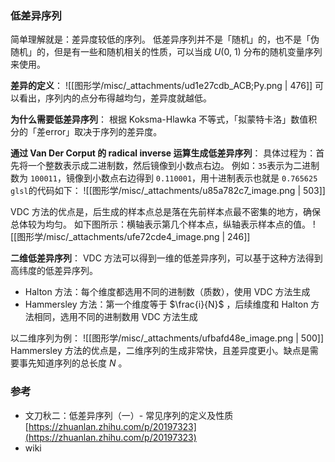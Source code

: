 
### 低差异序列
简单理解就是：差异度较低的序列。
低差异序列并不是「随机」的，也不是「伪随机」的，但是有一些和随机相关的性质，可以当成 $U(0,\ 1)$ 分布的随机变量序列来使用。

**差异的定义**：
![[图形学/misc/_attachments/ud1e27cdb_ACB;Py.png | 476]]
可以看出，序列内的点分布得越均匀，差异度就越低。

**为什么需要低差异序列**：
根据 Koksma-Hlawka 不等式，「拟蒙特卡洛」数值积分的「差error」取决于序列的差异度。

**通过 Van Der Corput 的 radical inverse 运算生成低差异序列**：
具体过程为：首先将一个整数表示成二进制数，然后镜像到小数点右边。
例如：`35`表示为二进制数为 `100011`，镜像到小数点右边得到 `0.110001`，用十进制表示也就是 `0.765625`
`glsl`的代码如下：
![[图形学/misc/_attachments/u85a782c7_image.png | 503]]

VDC 方法的优点是，后生成的样本点总是落在先前样本点最不密集的地方，确保总体较为均匀。
如下图所示：横轴表示第几个样本点，纵轴表示样本点的值。
![[图形学/misc/_attachments/ufe72cde4_image.png | 246]]

**二维低差异序列**：
VDC 方法可以得到一维的低差异序列，可以基于这种方法得到高纬度的低差异序列。

- Halton 方法：每个维度都选用不同的进制数（质数），使用 VDC 方法生成
- Hammersley 方法：第一个维度等于 $\frac{i}{N}$ ，后续维度和 Halton 方法相同，选用不同的进制数用 VDC 方法生成

以二维序列为例：
![[图形学/misc/_attachments/ufbafd48e_image.png | 500]]
Hammersley 方法的优点是，二维序列的生成非常快，且差异度更小。缺点是需要事先知道序列的总长度 $N$ 。


### 参考

- 文刀秋二：低差异序列（一）- 常见序列的定义及性质 [https://zhuanlan.zhihu.com/p/20197323](https://zhuanlan.zhihu.com/p/20197323)
- wiki
